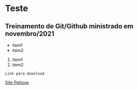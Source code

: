# Teste
## Treinamento de Git/Github ministrado em novembro/2021
* item1
* item2

1. item1
2. item2

~~~
Link para download
~~~

[Site Petlove]("www.petlove.com.br")

